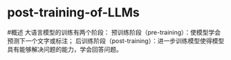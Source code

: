 # post-training-of-LLMs

#概述
大语言模型的训练有两个阶段：
 预训练阶段（pre-training）：使模型学会预测下一个文字或标注；
 后训练阶段（post-training）：进一步训练模型使得模型具有能够解决问题的能力，学会回答问题。
